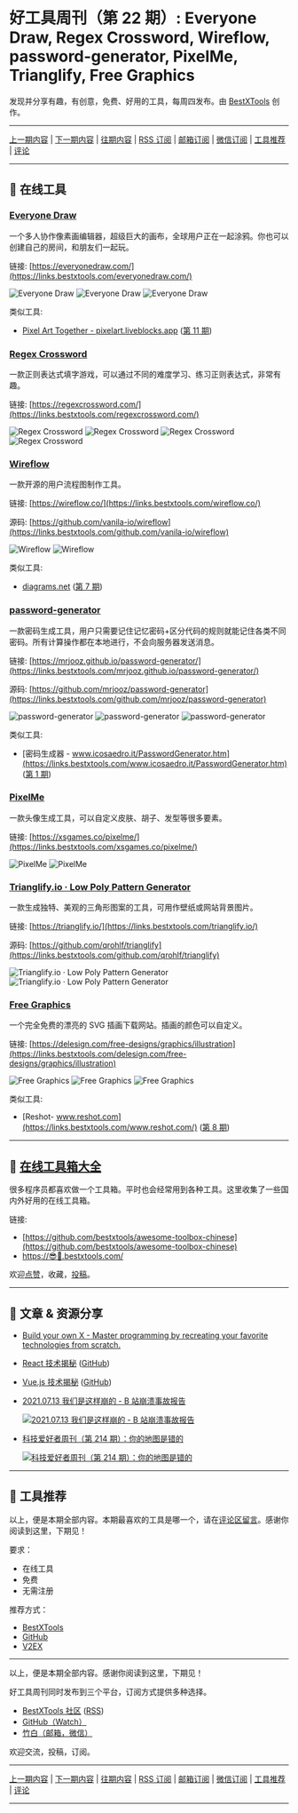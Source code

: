 # 好工具周刊（第 22 期）: Everyone Draw, Regex Cross­word, Wireflow, password-generator, PixelMe, Trianglify, Free Graphics

发现并分享有趣，有创意，免费、好用的工具，每周四发布。由 [BestXTools](https://www.bestxtools.com/) 创作。

---

[上一期内容](https://github.com/bestxtools/weekly-cn/blob/main/docs/issue-21.md) | [下一期内容](https://github.com/bestxtools/weekly-cn/blob/main/docs/issue-23.md) | [往期内容](https://github.com/bestxtools/weekly-cn) | [RSS 订阅](https://discuss-cn.bestxtools.com/t/weekly) | [邮箱订阅](https://bestxtools.zhubai.love/?subscribe=1) | [微信订阅](https://discuss-cn.bestxtools.com/d/5/2) | [工具推荐](https://discuss-cn.bestxtools.com/d/8) | [评论](https://discuss-cn.bestxtools.com/d/60/3)

---

## 🌈 在线工具

### [Everyone Draw](https://links.bestxtools.com/everyonedraw.com/)

一个多人协作像素画编辑器，超级巨大的画布，全球用户正在一起涂鸦。你也可以创建自己的房间，和朋友们一起玩。

链接: [https://everyonedraw.com/](https://links.bestxtools.com/everyonedraw.com/)

![Everyone Draw](https://raw.githubusercontent.com/bestxtools/weekly-cn/main/images/2022-07-21-11-45-01.png)
![Everyone Draw](https://raw.githubusercontent.com/bestxtools/weekly-cn/main/images/2022-07-21-11-45-02.png)
![Everyone Draw](https://raw.githubusercontent.com/bestxtools/weekly-cn/main/images/2022-07-21-11-45-03.png)

类似工具:

- [Pixel Art Together - pixelart.liveblocks.app](https://links.bestxtools.com/pixelart.liveblocks.app/) ([第 11 期](https://discuss-cn.bestxtools.com/d/31))

### [Regex Cross­word](https://links.bestxtools.com/regexcrossword.com/)

一款正则表达式填字游戏，可以通过不同的难度学习、练习正则表达式，非常有趣。

链接: [https://regexcrossword.com/](https://links.bestxtools.com/regexcrossword.com/)

![Regex Cross­word](https://raw.githubusercontent.com/bestxtools/weekly-cn/main/images/2022-07-21-11-07-01.png)
![Regex Cross­word](https://raw.githubusercontent.com/bestxtools/weekly-cn/main/images/2022-07-21-11-07-02.png)
![Regex Cross­word](https://raw.githubusercontent.com/bestxtools/weekly-cn/main/images/2022-07-21-11-07-03.png)
![Regex Cross­word](https://raw.githubusercontent.com/bestxtools/weekly-cn/main/images/2022-07-21-11-07-04.png)

### [Wireflow](https://links.bestxtools.com/wireflow.co/)

一款开源的用户流程图制作工具。

链接: [https://wireflow.co/](https://links.bestxtools.com/wireflow.co/)

源码: [https://github.com/vanila-io/wireflow](https://links.bestxtools.com/github.com/vanila-io/wireflow)

![Wireflow](https://raw.githubusercontent.com/bestxtools/weekly-cn/main/images/2022-07-21-10-30-01.png)
![Wireflow](https://raw.githubusercontent.com/bestxtools/weekly-cn/main/images/2022-07-21-10-30-02.png)

类似工具:

- [diagrams.net](https://links.bestxtools.com/app.diagrams.net/) ([第 7 期](https://discuss-cn.bestxtools.com/d/16))

### [password-generator](https://links.bestxtools.com/mrjooz.github.io/password-generator/)

一款密码生成工具，用户只需要记住记忆密码+区分代码的规则就能记住各类不同密码。所有计算操作都在本地进行，不会向服务器发送消息。

链接: [https://mrjooz.github.io/password-generator/](https://links.bestxtools.com/mrjooz.github.io/password-generator/)

源码: [https://github.com/mrjooz/password-generator](https://links.bestxtools.com/github.com/mrjooz/password-generator)

![password-generator](https://raw.githubusercontent.com/bestxtools/weekly-cn/main/images/2022-07-21-10-50-01.png)
![password-generator](https://raw.githubusercontent.com/bestxtools/weekly-cn/main/images/2022-07-21-10-50-02.png)
![password-generator](https://raw.githubusercontent.com/bestxtools/weekly-cn/main/images/2022-07-21-10-50-03.png)

类似工具:

- [密码生成器 - www.icosaedro.it/PasswordGenerator.htm](https://links.bestxtools.com/www.icosaedro.it/PasswordGenerator.htm) ([第 1 期](https://discuss-cn.bestxtools.com/d/6))

### [PixelMe](https://links.bestxtools.com/xsgames.co/pixelme/)

一款头像生成工具，可以自定义皮肤、胡子、发型等很多要素。

链接: [https://xsgames.co/pixelme/](https://links.bestxtools.com/xsgames.co/pixelme/)

![PixelMe](https://raw.githubusercontent.com/bestxtools/weekly-cn/main/images/2022-07-21-10-10-01.png)
![PixelMe](https://raw.githubusercontent.com/bestxtools/weekly-cn/main/images/2022-07-21-10-10-02.png)

### [Trianglify.io · Low Poly Pattern Generator](https://links.bestxtools.com/trianglify.io/)

一款生成独特、美观的三角形图案的工具，可用作壁纸或网站背景图片。

链接: [https://trianglify.io/](https://links.bestxtools.com/trianglify.io/)

源码: [https://github.com/qrohlf/trianglify](https://links.bestxtools.com/github.com/qrohlf/trianglify)

![Trianglify.io · Low Poly Pattern Generator](https://raw.githubusercontent.com/bestxtools/weekly-cn/main/images/2022-07-21-10-17-01.png)
![Trianglify.io · Low Poly Pattern Generator](https://raw.githubusercontent.com/bestxtools/weekly-cn/main/images/2022-07-21-10-17-02.png)

### [Free Graphics](https://links.bestxtools.com/delesign.com/free-designs/graphics/illustration)

一个完全免费的漂亮的 SVG 插画下载网站。插画的颜色可以自定义。

链接: [https://delesign.com/free-designs/graphics/illustration](https://links.bestxtools.com/delesign.com/free-designs/graphics/illustration)

![Free Graphics](https://raw.githubusercontent.com/bestxtools/weekly-cn/main/images/2022-07-21-11-30-01.png)
![Free Graphics](https://raw.githubusercontent.com/bestxtools/weekly-cn/main/images/2022-07-21-11-30-02.png)
![Free Graphics](https://raw.githubusercontent.com/bestxtools/weekly-cn/main/images/2022-07-21-11-30-03.png)

类似工具:

- [Reshot- www.reshot.com](https://links.bestxtools.com/www.reshot.com/) ([第 8 期](https://discuss-cn.bestxtools.com/d/22))

---

## 🧰 [在线工具箱大全](https://awesome-toolbox-chinese.bestxtools.com/)

很多程序员都喜欢做一个工具箱。平时也会经常用到各种工具。这里收集了一些国内外好用的在线工具箱。

链接:

- [https://github.com/bestxtools/awesome-toolbox-chinese](https://github.com/bestxtools/awesome-toolbox-chinese)
- [https://😎🧰.bestxtools.com/](https://😎🧰.bestxtools.com/)

欢迎[点赞](https://github.com/bestxtools/awesome-toolbox-chinese)，收藏，[投稿](https://github.com/bestxtools/awesome-toolbox-chinese/issues)。

---

## 🌈 文章 & 资源分享

- [Build your own X - Master programming by recreating your favorite technologies from scratch.](https://links.bestxtools.com/github.com/codecrafters-io/build-your-own-x)

- [React 技术揭秘](https://links.bestxtools.com/react.iamkasong.com/) ([GitHub](https://links.bestxtools.com/github.com/BetaSu/just-react))

- [Vue.js 技术揭秘](https://links.bestxtools.com/ustbhuangyi.github.io/vue-analysis/) ([GitHub](https://links.bestxtools.com/github.com/ustbhuangyi/vue-analysis))

- [2021.07.13 我们是这样崩的 - B 站崩溃事故报告](https://links.bestxtools.com/www.bilibili.com/read/cv17521097)

  [![2021.07.13 我们是这样崩的 - B 站崩溃事故报告](https://raw.githubusercontent.com/bestxtools/weekly-cn/main/images/2022-07-20-00-04-12.png)](https://links.bestxtools.com/www.bilibili.com/read/cv17521097)

- [科技爱好者周刊（第 214 期）：你的地图是错的](https://links.bestxtools.com/www.ruanyifeng.com/blog/2022/07/weekly-issue-214.html)

  [![科技爱好者周刊（第 214 期）：你的地图是错的](https://raw.githubusercontent.com/bestxtools/weekly-cn/main/images/2022-07-21-11-50-01.png)](https://links.bestxtools.com/www.ruanyifeng.com/blog/2022/07/weekly-issue-214.html)

---

## 🌈 工具推荐

以上，便是本期全部内容。本期最喜欢的工具是哪一个，请在[评论区留言](https://discuss-cn.bestxtools.com/d/60/3)。感谢你阅读到这里，下期见！

要求：

- 在线工具
- 免费
- 无需注册

推荐方式：

- [BestXTools](https://discuss-cn.bestxtools.com/d/8)
- [GitHub](https://github.com/bestxtools/weekly-cn/issues)
- [V2EX](https://links.bestxtools.com/www.v2ex.com/t/836201?r=BestXTools)

---

以上，便是本期全部内容。感谢你阅读到这里，下期见！

好工具周刊同时发布到三个平台，订阅方式提供多种选择。

- [BestXTools 社区](https://discuss-cn.bestxtools.com/t/weekly) ([RSS](https://discuss-cn.bestxtools.com/atom/t/weekly/discussions))
- [GitHub（Watch）](https://github.com/bestxtools/weekly-cn)
- [竹白（邮箱，微信）](https://bestxtools.zhubai.love/?subscribe=1)

欢迎交流，投稿，订阅。

---

[上一期内容](https://github.com/bestxtools/weekly-cn/blob/main/docs/issue-21.md) | [下一期内容](https://github.com/bestxtools/weekly-cn/blob/main/docs/issue-23.md) | [往期内容](https://github.com/bestxtools/weekly-cn) | [RSS 订阅](https://discuss-cn.bestxtools.com/t/weekly) | [邮箱订阅](https://bestxtools.zhubai.love/?subscribe=1) | [微信订阅](https://discuss-cn.bestxtools.com/d/5/2) | [工具推荐](https://discuss-cn.bestxtools.com/d/8) | [评论](https://discuss-cn.bestxtools.com/d/60/3)

---
